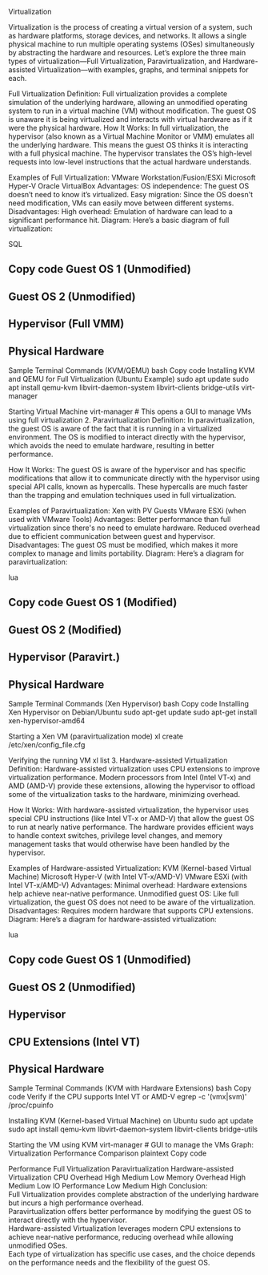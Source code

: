 Virtualization
 
Virtualization is the process of creating a virtual version of a system, such as hardware platforms, storage devices, and networks. It allows a single physical machine to run multiple operating systems (OSes) simultaneously by abstracting the hardware and resources. Let’s explore the three main types of virtualization—Full Virtualization, Paravirtualization, and Hardware-assisted Virtualization—with examples, graphs, and terminal snippets for each.

Full Virtualization Definition: Full virtualization provides a complete simulation of the underlying hardware, allowing an unmodified operating system to run in a virtual machine (VM) without modification. The guest OS is unaware it is being virtualized and interacts with virtual hardware as if it were the physical hardware.
How It Works: In full virtualization, the hypervisor (also known as a Virtual Machine Monitor or VMM) emulates all the underlying hardware. This means the guest OS thinks it is interacting with a full physical machine. The hypervisor translates the OS’s high-level requests into low-level instructions that the actual hardware understands.

Examples of Full Virtualization: VMware Workstation/Fusion/ESXi Microsoft Hyper-V Oracle VirtualBox Advantages: OS independence: The guest OS doesn’t need to know it’s virtualized. Easy migration: Since the OS doesn't need modification, VMs can easily move between different systems. Disadvantages: High overhead: Emulation of hardware can lead to a significant performance hit. Diagram: Here’s a basic diagram of full virtualization:

SQL

Copy code
Guest OS 1 (Unmodified)
--------------------------
Guest OS 2 (Unmodified)
--------------------------
Hypervisor (Full VMM)
--------------------------
Physical Hardware
--------------------------
Sample Terminal Commands (KVM/QEMU)
bash
Copy code
Installing KVM and QEMU for Full Virtualization (Ubuntu Example)
sudo apt update sudo apt install qemu-kvm libvirt-daemon-system libvirt-clients bridge-utils virt-manager

Starting Virtual Machine
virt-manager # This opens a GUI to manage VMs using full virtualization 2. Paravirtualization Definition: In paravirtualization, the guest OS is aware of the fact that it is running in a virtualized environment. The OS is modified to interact directly with the hypervisor, which avoids the need to emulate hardware, resulting in better performance.

How It Works: The guest OS is aware of the hypervisor and has specific modifications that allow it to communicate directly with the hypervisor using special API calls, known as hypercalls. These hypercalls are much faster than the trapping and emulation techniques used in full virtualization.

Examples of Paravirtualization: Xen with PV Guests VMware ESXi (when used with VMware Tools) Advantages: Better performance than full virtualization since there's no need to emulate hardware. Reduced overhead due to efficient communication between guest and hypervisor. Disadvantages: The guest OS must be modified, which makes it more complex to manage and limits portability. Diagram: Here’s a diagram for paravirtualization:

lua

Copy code
Guest OS 1 (Modified)
--------------------------
Guest OS 2 (Modified)
--------------------------
Hypervisor (Paravirt.)
--------------------------
Physical Hardware
--------------------------
Sample Terminal Commands (Xen Hypervisor)
bash
Copy code
Installing Xen Hypervisor on Debian/Ubuntu
sudo apt-get update sudo apt-get install xen-hypervisor-amd64

Starting a Xen VM (paravirtualization mode)
xl create /etc/xen/config_file.cfg

Verifying the running VM
xl list 3. Hardware-assisted Virtualization Definition: Hardware-assisted virtualization uses CPU extensions to improve virtualization performance. Modern processors from Intel (Intel VT-x) and AMD (AMD-V) provide these extensions, allowing the hypervisor to offload some of the virtualization tasks to the hardware, minimizing overhead.

How It Works: With hardware-assisted virtualization, the hypervisor uses special CPU instructions (like Intel VT-x or AMD-V) that allow the guest OS to run at nearly native performance. The hardware provides efficient ways to handle context switches, privilege level changes, and memory management tasks that would otherwise have been handled by the hypervisor.

Examples of Hardware-assisted Virtualization: KVM (Kernel-based Virtual Machine) Microsoft Hyper-V (with Intel VT-x/AMD-V) VMware ESXi (with Intel VT-x/AMD-V) Advantages: Minimal overhead: Hardware extensions help achieve near-native performance. Unmodified guest OS: Like full virtualization, the guest OS does not need to be aware of the virtualization. Disadvantages: Requires modern hardware that supports CPU extensions. Diagram: Here’s a diagram for hardware-assisted virtualization:

lua

Copy code
Guest OS 1 (Unmodified)
--------------------------
Guest OS 2 (Unmodified)
--------------------------
Hypervisor
--------------------------
CPU Extensions (Intel VT)
--------------------------
Physical Hardware
--------------------------
Sample Terminal Commands (KVM with Hardware Extensions)
bash
Copy code
Verify if the CPU supports Intel VT or AMD-V
egrep -c '(vmx|svm)' /proc/cpuinfo

Installing KVM (Kernel-based Virtual Machine) on Ubuntu
sudo apt update sudo apt install qemu-kvm libvirt-daemon-system libvirt-clients bridge-utils

Starting the VM using KVM
virt-manager # GUI to manage the VMs Graph: Virtualization Performance Comparison plaintext Copy code

Performance	Full Virtualization	Paravirtualization	Hardware-assisted Virtualization
CPU Overhead	High	Medium	Low
Memory Overhead	High	Medium	Low
IO Performance	Low	Medium	High
Conclusion:			
Full Virtualization provides complete abstraction of the underlying hardware but incurs a high performance overhead.			
Paravirtualization offers better performance by modifying the guest OS to interact directly with the hypervisor.			
Hardware-assisted Virtualization leverages modern CPU extensions to achieve near-native performance, reducing overhead while allowing unmodified OSes.			
Each type of virtualization has specific use cases, and the choice depends on the performance needs and the flexibility of the guest OS.		
